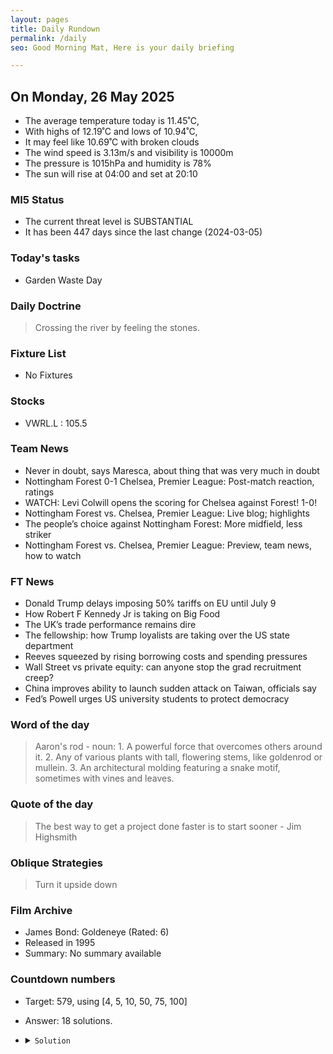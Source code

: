 ```yaml
---
layout: pages
title: Daily Rundown
permalink: /daily
seo: Good Morning Mat, Here is your daily briefing

---
```


<!-- weather_marker starts -->
## On Monday, 26 May 2025

- The average temperature today is 11.45˚C,
- With highs of 12.19˚C and lows of 10.94˚C,
- It may feel like 10.69˚C with broken clouds
- The wind speed is 3.13m/s and visibility is 10000m
- The pressure is 1015hPa and humidity is 78%
- The sun will rise at 04:00 and set at 20:10

<!-- weather_marker ends -->

### MI5 Status
<!-- threat_marker starts -->
- The current threat level is <span class="highlighter">SUBSTANTIAL</span>
- It has been 447 days since the last change (2024-03-05)

<!-- threat_marker ends -->

### Today's tasks
<!-- task_marker starts -->
- Garden Waste Day

<!-- task_marker ends -->

### Daily Doctrine
<!-- doctrine_marker starts -->
> Crossing the river by feeling the stones.
<!-- doctrine_marker ends -->

### Fixture List

<!-- fixture_marker starts -->
- No Fixtures
<!-- fixture_marker ends -->


### Stocks

<!-- stocks_marker starts -->

- VWRL.L : 105.5 

<!-- stocks_marker ends -->


### Team News
<!-- news_marker starts -->

 - Never in doubt, says Maresca, about thing that was very much in doubt
 - Nottingham Forest 0-1 Chelsea, Premier League: Post-match reaction, ratings
 - WATCH: Levi Colwill opens the scoring for Chelsea against Forest! 1-0!
 - Nottingham Forest vs. Chelsea, Premier League: Live blog; highlights
 - The people’s choice against Nottingham Forest: More midfield, less striker
 - Nottingham Forest vs. Chelsea, Premier League: Preview, team news, how to watch

<!-- news_marker ends -->

### FT News

<!-- ftnews_marker starts -->

 - Donald Trump delays imposing 50% tariffs on EU until July 9
 - How Robert F Kennedy Jr is taking on Big Food
 - The UK’s trade performance remains dire
 - The fellowship: how Trump loyalists are taking over the US state department
 - Reeves squeezed by rising borrowing costs and spending pressures
 - Wall Street vs private equity: can anyone stop the grad recruitment creep?
 - China improves ability to launch sudden attack on Taiwan, officials say
 - Fed’s Powell urges US university students to protect democracy

<!-- ftnews_marker ends -->

### Word of the day

<!-- word_marker starts -->

 > Aaron's rod - noun: 1. A powerful force that overcomes others around it. 2. Any of various plants with tall, flowering stems, like goldenrod or mullein. 3. An architectural molding featuring a snake motif, sometimes with vines and leaves.

<!-- word_marker ends -->


### Quote of the day
<!-- quote_marker starts -->

> The best way to get a project done faster is to start sooner - Jim Highsmith

<!-- quote_marker ends -->

### Oblique Strategies
<!-- eno_marker starts -->
> Turn it upside down

<!-- eno_marker ends -->

### Film Archive

<!-- film_marker starts -->
- James Bond: Goldeneye (Rated: 6)
- Released in 1995
- Summary: No summary available
<!-- film_marker ends -->

### Countdown numbers
<!-- game_marker starts -->

- Target: 579, using [4, 5, 10, 50, 75, 100]
- Answer: 18 solutions.

- <details><summary><code>Solution</code></summary>

  Solution: ( 100 + 75 - 50 - 10 ) x 5 + 4

   </details>

<!-- game_marker ends -->
